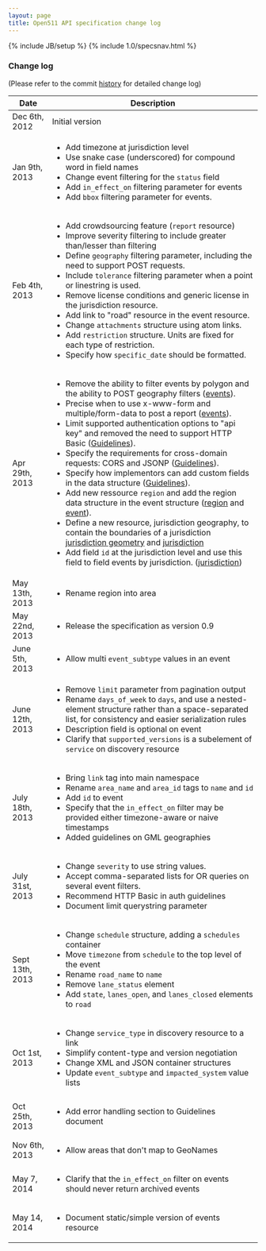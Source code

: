 ```yaml
---
layout: page
title: Open511 API specification change log
---
```

{% include JB/setup %}
{% include 1.0/specsnav.html %}


### Change log

(Please refer to the commit [history](https://github.com/opennorth/Open511API/commits/gh-pages) for detailed change log)

<table id="changelog">
	<thead>
		<tr><th>Date</th><th>Description</th></tr>
	</thead>
	<tbody>
<tr><td>Dec 6th, 2012</td><td>Initial version</td></tr>
<tr><td>Jan 9th, 2013</td><td><ul><li>Add timezone at jurisdiction level</li><li>Use snake case (underscored) for compound word in field names</li><li>Change event filtering for the <code>status</code> field</li><li>Add <code>in_effect_on</code> filtering parameter for events</li><li>Add <code>bbox</code> filtering parameter for events.</li></ul></td></tr>
<tr><td>Feb 4th, 2013</td><td><ul><li>Add crowdsourcing feature (<code>report</code> resource)</li><li>Improve severity filtering to include greater than/lesser than filtering</li><li>Define <code>geography</code> filtering parameter, including the need to support POST requests.</li><li>Include <code>tolerance</code> filtering parameter when a point or linestring is used.</li><li>Remove license conditions and generic license in the jurisdiction resource.</li><li>Add link to "road" resource in the event resource.</li><li>Change <code>attachments</code> structure using atom links.</li><li>Add <code>restriction</code> structure. Units are fixed for each type of restriction.</li><li>Specify how <code>specific_date</code> should be formatted.</li></ul></td></tr>
<tr><td>Apr 29th, 2013</td><td><ul><li>Remove the ability to filter events by polygon and the ability to POST geography filters (<a href="event.html">events</a>).</li><li>Precise when to use x-www-form and multiple/form-data to post a report (<a href="report.html">events</a>).</li><li>Limit supported authentication options to "api key" and removed the need to support HTTP Basic (<a href="guidelines.html#auth">Guidelines</a>).</li><li>Specify the requirements for cross-domain requests: CORS and JSONP (<a href="guidelines.html#cross">Guidelines</a>).</li><li>Specify how implementors can add custom fields in the data structure (<a href="guidelines.html#custom">Guidelines</a>).</li><li>Add new ressource <code>region</code> and add the region data structure in the event structure (<a href="region.html">region</a> and <a href="event.html">event</a>).</li><li>Define a new resource, jurisdiction geography, to contain the boundaries of a jurisdiction <a href="jurisdictiongeo.html">jurisdiction geometry</a> and <a href="jurisdiction.html">jurisdiction</a></li><li>Add field <code>id</code> at the jurisdiction level and use this field to field events by jurisdiction. (<a href="jurisdiction.html">jurisdiction</a>)</li></ul></td></tr>
<tr><td>May 13th, 2013</td><td><ul><li>Rename region into area</li></ul></td></tr>
<tr><td>May 22nd, 2013</td><td><ul><li>Release the specification as version 0.9</li></ul></td></tr>
<tr><td>June 5th, 2013</td><td><ul><li>Allow multi <code>event_subtype</code> values in an event</li></ul></td></tr>
<tr><td>June 12th, 2013</td><td><ul><li>Remove <code>limit</code> parameter from pagination output</li><li>Rename <code>days_of_week</code> to <code>days</code>, and use a nested-element structure rather than a space-separated list, for consistency and easier serialization rules</li><li>Description field is optional on event</li><li>Clarify that <code>supported_versions</code> is a subelement of <code>service</code> on discovery resource</li></ul></td></tr>
<tr><td>July 18th, 2013</td><td><ul><li>Bring <code>link</code> tag into main namespace</li><li>Rename <code>area_name</code> and <code>area_id</code> tags to <code>name</code> and <code>id</code></li><li>Add <code>id</code> to event</li><li>Specify that the <code>in_effect_on</code> filter may be provided either timezone-aware or naive timestamps</li><li>Added guidelines on GML geographies</li></ul></td></tr>
<tr><td>July 31st, 2013</td><td><ul><li>Change <code>severity</code> to use string values.</li><li>Accept comma-separated lists for OR queries on several event filters.</li><li>Recommend HTTP Basic in auth guidelines</li><li>Document limit querystring parameter</li></ul></td></tr>
<tr><td>Sept 13th, 2013</td><td><ul><li>Change <code>schedule</code> structure, adding a <code>schedules</code> container</li><li>Move <code>timezone</code> from <code>schedule</code> to the top level of the event</li><li>Rename <code>road_name</code> to <code>name</code></li><li>Remove <code>lane_status</code> element</li><li>Add <code>state</code>, <code>lanes_open</code>, and <code>lanes_closed</code> elements to <code>road</code></li></ul></td></tr>
<tr><td>Oct 1st, 2013</td><td><ul><li>Change <code>service_type</code> in discovery resource to a link</li><li>Simplify content-type and version negotiation</li><li>Change XML and JSON container structures</li><li>Update <code>event_subtype</code> and <code>impacted_system</code> value lists</li></ul></td></tr>
<tr><td>Oct 25th, 2013</td><td><ul><li>Add error handling section to Guidelines document</li></ul></td></tr>
<tr><td>Nov 6th, 2013</td><td><ul><li>Allow areas that don't map to GeoNames</li></ul></td></tr>
<tr><td>May 7, 2014</td><td><ul><li>Clarify that the <code>in_effect_on</code> filter on events should never return archived events</li></ul></td></tr>
<tr><td>May 14, 2014</td><td><ul><li>Document static/simple version of events resource</li></ul></td></tr>
</tbody>
</table>


